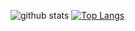 ![github stats](https://github-readme-stats.vercel.app/api?username=dchicasduena&show_icons=true&hide_border=true&bg_color=0000&count_private=true&text_color=2f80ed&title_color=ff7381&color_icon=ffff00&custom_title=my_github_stats) [![Top Langs](https://github-readme-stats.vercel.app/api/top-langs/?username=dchicasduena&layout=compact&hide_border=true&bg_color=0000&exclude_repo=the-fat-cat&title_color=ff7381&text_color=2f80ed&custom_title=most_used_languages)](https://github.com/anuraghazra/github-readme-stats)
